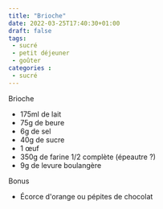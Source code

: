 ```yaml
---
title: "Brioche"
date: 2022-03-25T17:40:30+01:00
draft: false
tags:
 - sucré 
 - petit déjeuner 
 - goûter 
categories :
 - sucré
---
```


Brioche
 - 175ml de lait
 - 75g de beure
 - 6g de sel
 - 40g de sucre
 - 1 œuf
 - 350g de farine 1/2 complète (épeautre ?)
 - 9g de levure boulangère

Bonus
 - Écorce d'orange ou pépites de chocolat
